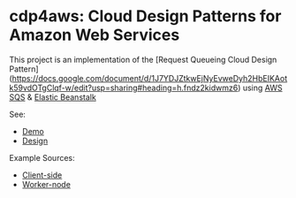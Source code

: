 cdp4aws: Cloud Design Patterns for Amazon Web Services
================

This project is an implementation of the [Request Queueing Cloud Design Pattern] (https://docs.google.com/document/d/1J7YDJZtkwEjNyEvweDyh2HbEIKAotk59vdOTgClqf-w/edit?usp=sharing#heading=h.fndz2kidwmz6) using [AWS](http://aws.amazon.com/) [SQS](http://aws.amazon.com/sqs/) &amp; [Elastic Beanstalk](http://aws.amazon.com/elasticbeanstalk/)

See:
* [Demo](http://htmlpreview.github.io/?https://raw.githubusercontent.com/JaysonRaymond/cdp4aws/master/examples/request-queueing/src/main/html/index.html)
* [Design](https://docs.google.com/document/d/1oMxaCYw9y92NyhHaNvngzDPVJgP3CiyiB3jFYic4ZjI/edit?usp=sharing)

Example Sources:
* [Client-side](https://github.com/JaysonRaymond/cdp4aws/blob/master/examples/request-queueing/src/main/html/index.html#L243)
* [Worker-node](https://github.com/JaysonRaymond/cdp4aws/blob/master/examples/request-queueing/src/main/java/CommandProcessor.java#L78)



